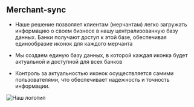 ## Merchant-sync

- Наше решение позволяет клиентам (мерчантам) легко загружать информацию о своем бизнесе в нашу централизованную базу данных. Банки получают доступ к этой базе, обеспечивая единообразие иконок для каждого мерчанта

- Мы создаем единую базу данных, в которой каждая иконка будет актуальной и доступной для всех банков

- Контроль за актуальностью иконок осуществляется самими пользователями, что обеспечивает надежность и точность информации.

![Наш логотип](images/merchant-sync.jpg)
